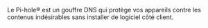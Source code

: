 Le Pi-hole® est un gouffre DNS qui protège vos appareils contre les contenus indésirables sans installer de logiciel côté client.

